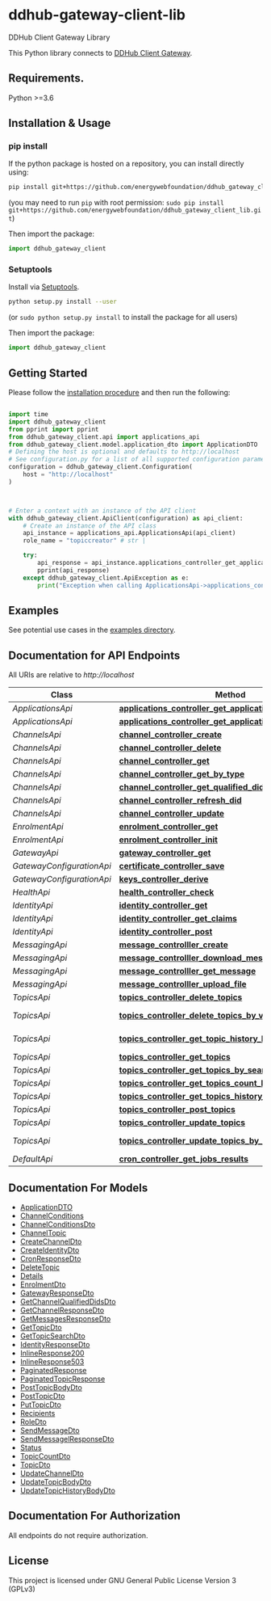 # ddhub-gateway-client-lib
DDHub Client Gateway Library

This Python library connects to [DDHub Client Gateway](https://github.com/energywebfoundation/ddhub-client-gateway).

## Requirements.

Python >=3.6

## Installation & Usage
### pip install

If the python package is hosted on a repository, you can install directly using:

```sh
pip install git+https://github.com/energywebfoundation/ddhub_gateway_client_lib.git
```
(you may need to run `pip` with root permission: `sudo pip install git+https://github.com/energywebfoundation/ddhub_gateway_client_lib.git`)

Then import the package:
```python
import ddhub_gateway_client
```

### Setuptools

Install via [Setuptools](http://pypi.python.org/pypi/setuptools).

```sh
python setup.py install --user
```
(or `sudo python setup.py install` to install the package for all users)

Then import the package:
```python
import ddhub_gateway_client
```

## Getting Started

Please follow the [installation procedure](#installation--usage) and then run the following:

```python

import time
import ddhub_gateway_client
from pprint import pprint
from ddhub_gateway_client.api import applications_api
from ddhub_gateway_client.model.application_dto import ApplicationDTO
# Defining the host is optional and defaults to http://localhost
# See configuration.py for a list of all supported configuration parameters.
configuration = ddhub_gateway_client.Configuration(
    host = "http://localhost"
)



# Enter a context with an instance of the API client
with ddhub_gateway_client.ApiClient(configuration) as api_client:
    # Create an instance of the API class
    api_instance = applications_api.ApplicationsApi(api_client)
    role_name = "topiccreator" # str | 

    try:
        api_response = api_instance.applications_controller_get_applications(role_name)
        pprint(api_response)
    except ddhub_gateway_client.ApiException as e:
        print("Exception when calling ApplicationsApi->applications_controller_get_applications: %s\n" % e)
```

## Examples

See potential use cases in the [examples directory](examples/README.md).

## Documentation for API Endpoints

All URIs are relative to *http://localhost*

Class | Method | HTTP request | Description
------------ | ------------- | ------------- | -------------
*ApplicationsApi* | [**applications_controller_get_applications**](docs/ApplicationsApi.md#applications_controller_get_applications) | **GET** /api/v2/applications | 
*ApplicationsApi* | [**applications_controller_get_applications_by_namespace**](docs/ApplicationsApi.md#applications_controller_get_applications_by_namespace) | **GET** /api/v2/applications/{namespace} | 
*ChannelsApi* | [**channel_controller_create**](docs/ChannelsApi.md#channel_controller_create) | **POST** /api/v2/channels | 
*ChannelsApi* | [**channel_controller_delete**](docs/ChannelsApi.md#channel_controller_delete) | **DELETE** /api/v2/channels/{fqcn} | 
*ChannelsApi* | [**channel_controller_get**](docs/ChannelsApi.md#channel_controller_get) | **GET** /api/v2/channels/{fqcn} | 
*ChannelsApi* | [**channel_controller_get_by_type**](docs/ChannelsApi.md#channel_controller_get_by_type) | **GET** /api/v2/channels | 
*ChannelsApi* | [**channel_controller_get_qualified_dids**](docs/ChannelsApi.md#channel_controller_get_qualified_dids) | **GET** /api/v2/channels/{fqcn}/qualifiedDids | 
*ChannelsApi* | [**channel_controller_refresh_did**](docs/ChannelsApi.md#channel_controller_refresh_did) | **POST** /api/v2/channels/refresh | 
*ChannelsApi* | [**channel_controller_update**](docs/ChannelsApi.md#channel_controller_update) | **PUT** /api/v2/channels/{fqcn} | 
*EnrolmentApi* | [**enrolment_controller_get**](docs/EnrolmentApi.md#enrolment_controller_get) | **GET** /api/v2/enrol | 
*EnrolmentApi* | [**enrolment_controller_init**](docs/EnrolmentApi.md#enrolment_controller_init) | **POST** /api/v2/enrol | 
*GatewayApi* | [**gateway_controller_get**](docs/GatewayApi.md#gateway_controller_get) | **GET** /api/v2/gateway | 
*GatewayConfigurationApi* | [**certificate_controller_save**](docs/GatewayConfigurationApi.md#certificate_controller_save) | **POST** /api/v2/certificate | 
*GatewayConfigurationApi* | [**keys_controller_derive**](docs/GatewayConfigurationApi.md#keys_controller_derive) | **POST** /api/v2/keys | 
*HealthApi* | [**health_controller_check**](docs/HealthApi.md#health_controller_check) | **GET** /api/v2/health | 
*IdentityApi* | [**identity_controller_get**](docs/IdentityApi.md#identity_controller_get) | **GET** /api/v2/identity | 
*IdentityApi* | [**identity_controller_get_claims**](docs/IdentityApi.md#identity_controller_get_claims) | **GET** /api/v2/identity/claims | 
*IdentityApi* | [**identity_controller_post**](docs/IdentityApi.md#identity_controller_post) | **POST** /api/v2/identity | 
*MessagingApi* | [**message_controlller_create**](docs/MessagingApi.md#message_controlller_create) | **POST** /api/v2/messages | 
*MessagingApi* | [**message_controlller_download_message**](docs/MessagingApi.md#message_controlller_download_message) | **GET** /api/v2/messages/download | 
*MessagingApi* | [**message_controlller_get_message**](docs/MessagingApi.md#message_controlller_get_message) | **GET** /api/v2/messages | 
*MessagingApi* | [**message_controlller_upload_file**](docs/MessagingApi.md#message_controlller_upload_file) | **POST** /api/v2/messages/upload | 
*TopicsApi* | [**topics_controller_delete_topics**](docs/TopicsApi.md#topics_controller_delete_topics) | **DELETE** /api/v2/topics/{id} | 
*TopicsApi* | [**topics_controller_delete_topics_by_version**](docs/TopicsApi.md#topics_controller_delete_topics_by_version) | **DELETE** /api/v2/topics/{id}/versions/{versionNumber} | 
*TopicsApi* | [**topics_controller_get_topic_history_by_id_and_version**](docs/TopicsApi.md#topics_controller_get_topic_history_by_id_and_version) | **GET** /api/v2/topics/{id}/versions/{versionNumber} | 
*TopicsApi* | [**topics_controller_get_topics**](docs/TopicsApi.md#topics_controller_get_topics) | **GET** /api/v2/topics | 
*TopicsApi* | [**topics_controller_get_topics_by_search**](docs/TopicsApi.md#topics_controller_get_topics_by_search) | **GET** /api/v2/topics/search | 
*TopicsApi* | [**topics_controller_get_topics_count_by_owner**](docs/TopicsApi.md#topics_controller_get_topics_count_by_owner) | **GET** /api/v2/topics/count | 
*TopicsApi* | [**topics_controller_get_topics_history_by_id**](docs/TopicsApi.md#topics_controller_get_topics_history_by_id) | **GET** /api/v2/topics/{id}/versions | 
*TopicsApi* | [**topics_controller_post_topics**](docs/TopicsApi.md#topics_controller_post_topics) | **POST** /api/v2/topics | 
*TopicsApi* | [**topics_controller_update_topics**](docs/TopicsApi.md#topics_controller_update_topics) | **PUT** /api/v2/topics/{id} | 
*TopicsApi* | [**topics_controller_update_topics_by_id_and_version**](docs/TopicsApi.md#topics_controller_update_topics_by_id_and_version) | **PUT** /api/v2/topics/{id}/versions/{versionNumber} | 
*DefaultApi* | [**cron_controller_get_jobs_results**](docs/DefaultApi.md#cron_controller_get_jobs_results) | **GET** /api/v2/cron | 


## Documentation For Models

 - [ApplicationDTO](docs/ApplicationDTO.md)
 - [ChannelConditions](docs/ChannelConditions.md)
 - [ChannelConditionsDto](docs/ChannelConditionsDto.md)
 - [ChannelTopic](docs/ChannelTopic.md)
 - [CreateChannelDto](docs/CreateChannelDto.md)
 - [CreateIdentityDto](docs/CreateIdentityDto.md)
 - [CronResponseDto](docs/CronResponseDto.md)
 - [DeleteTopic](docs/DeleteTopic.md)
 - [Details](docs/Details.md)
 - [EnrolmentDto](docs/EnrolmentDto.md)
 - [GatewayResponseDto](docs/GatewayResponseDto.md)
 - [GetChannelQualifiedDidsDto](docs/GetChannelQualifiedDidsDto.md)
 - [GetChannelResponseDto](docs/GetChannelResponseDto.md)
 - [GetMessagesResponseDto](docs/GetMessagesResponseDto.md)
 - [GetTopicDto](docs/GetTopicDto.md)
 - [GetTopicSearchDto](docs/GetTopicSearchDto.md)
 - [IdentityResponseDto](docs/IdentityResponseDto.md)
 - [InlineResponse200](docs/InlineResponse200.md)
 - [InlineResponse503](docs/InlineResponse503.md)
 - [PaginatedResponse](docs/PaginatedResponse.md)
 - [PaginatedTopicResponse](docs/PaginatedTopicResponse.md)
 - [PostTopicBodyDto](docs/PostTopicBodyDto.md)
 - [PostTopicDto](docs/PostTopicDto.md)
 - [PutTopicDto](docs/PutTopicDto.md)
 - [Recipients](docs/Recipients.md)
 - [RoleDto](docs/RoleDto.md)
 - [SendMessageDto](docs/SendMessageDto.md)
 - [SendMessagelResponseDto](docs/SendMessagelResponseDto.md)
 - [Status](docs/Status.md)
 - [TopicCountDto](docs/TopicCountDto.md)
 - [TopicDto](docs/TopicDto.md)
 - [UpdateChannelDto](docs/UpdateChannelDto.md)
 - [UpdateTopicBodyDto](docs/UpdateTopicBodyDto.md)
 - [UpdateTopicHistoryBodyDto](docs/UpdateTopicHistoryBodyDto.md)


## Documentation For Authorization

 All endpoints do not require authorization.

## License

 This project is licensed under GNU General Public License Version 3 (GPLv3)
